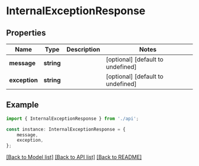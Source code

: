 # InternalExceptionResponse


## Properties

Name | Type | Description | Notes
------------ | ------------- | ------------- | -------------
**message** | **string** |  | [optional] [default to undefined]
**exception** | **string** |  | [optional] [default to undefined]

## Example

```typescript
import { InternalExceptionResponse } from './api';

const instance: InternalExceptionResponse = {
    message,
    exception,
};
```

[[Back to Model list]](../README.md#documentation-for-models) [[Back to API list]](../README.md#documentation-for-api-endpoints) [[Back to README]](../README.md)
